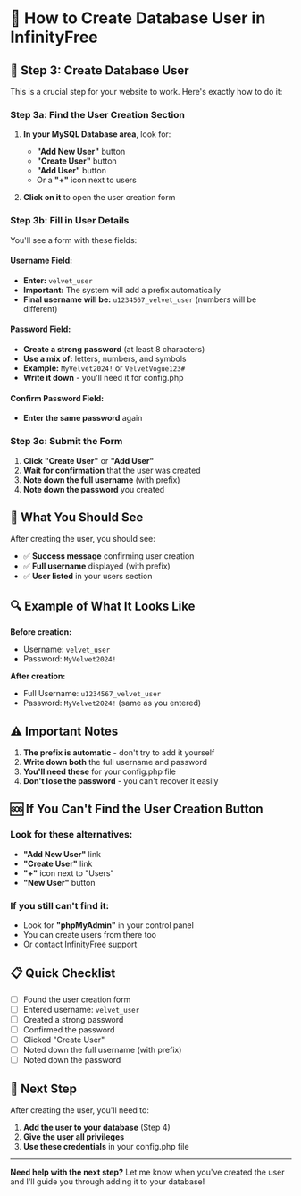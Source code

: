 # 👤 How to Create Database User in InfinityFree

## 🎯 **Step 3: Create Database User**

This is a crucial step for your website to work. Here's exactly how to do it:

### **Step 3a: Find the User Creation Section**

1. **In your MySQL Database area**, look for:
   - **"Add New User"** button
   - **"Create User"** button
   - **"Add User"** button
   - Or a **"+"** icon next to users

2. **Click on it** to open the user creation form

### **Step 3b: Fill in User Details**

You'll see a form with these fields:

#### **Username Field:**
- **Enter:** `velvet_user`
- **Important:** The system will add a prefix automatically
- **Final username will be:** `u1234567_velvet_user` (numbers will be different)

#### **Password Field:**
- **Create a strong password** (at least 8 characters)
- **Use a mix of:** letters, numbers, and symbols
- **Example:** `MyVelvet2024!` or `VelvetVogue123#`
- **Write it down** - you'll need it for config.php

#### **Confirm Password Field:**
- **Enter the same password** again

### **Step 3c: Submit the Form**

1. **Click "Create User"** or **"Add User"**
2. **Wait for confirmation** that the user was created
3. **Note down the full username** (with prefix)
4. **Note down the password** you created

## 📝 **What You Should See**

After creating the user, you should see:
- ✅ **Success message** confirming user creation
- ✅ **Full username** displayed (with prefix)
- ✅ **User listed** in your users section

## 🔍 **Example of What It Looks Like**

**Before creation:**
- Username: `velvet_user`
- Password: `MyVelvet2024!`

**After creation:**
- Full Username: `u1234567_velvet_user`
- Password: `MyVelvet2024!` (same as you entered)

## ⚠️ **Important Notes**

1. **The prefix is automatic** - don't try to add it yourself
2. **Write down both** the full username and password
3. **You'll need these** for your config.php file
4. **Don't lose the password** - you can't recover it easily

## 🆘 **If You Can't Find the User Creation Button**

### **Look for these alternatives:**
- **"Add New User"** link
- **"Create User"** link
- **"+"** icon next to "Users"
- **"New User"** button

### **If you still can't find it:**
- Look for **"phpMyAdmin"** in your control panel
- You can create users from there too
- Or contact InfinityFree support

## 📋 **Quick Checklist**

- [ ] Found the user creation form
- [ ] Entered username: `velvet_user`
- [ ] Created a strong password
- [ ] Confirmed the password
- [ ] Clicked "Create User"
- [ ] Noted down the full username (with prefix)
- [ ] Noted down the password

## 🎯 **Next Step**

After creating the user, you'll need to:
1. **Add the user to your database** (Step 4)
2. **Give the user all privileges**
3. **Use these credentials** in your config.php file

---

**Need help with the next step?** Let me know when you've created the user and I'll guide you through adding it to your database!
